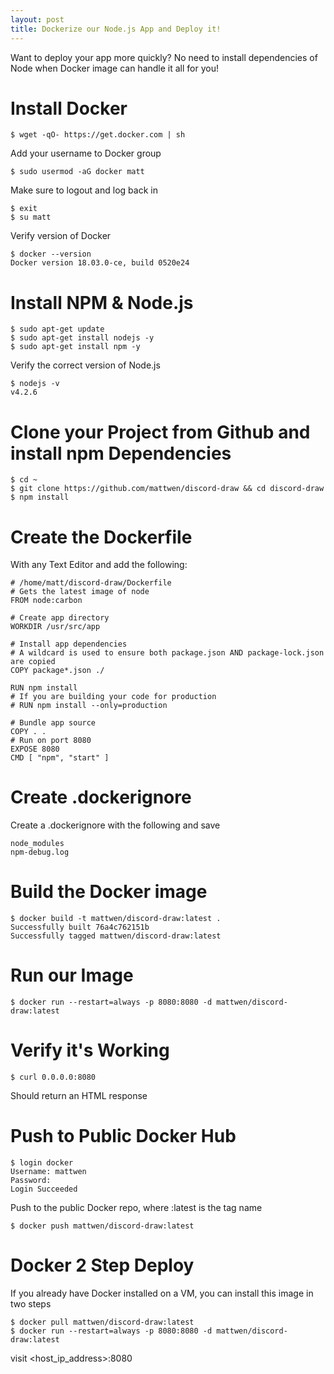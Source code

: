 ```yaml
---
layout: post
title: Dockerize our Node.js App and Deploy it!
---
```


Want to deploy your app more quickly? No need to install dependencies of Node when Docker image can handle it all for you!

# Install Docker

    $ wget -qO- https://get.docker.com | sh
    
Add your username to Docker group
    
    $ sudo usermod -aG docker matt
    
Make sure to logout and log back in

    $ exit
    $ su matt
    
Verify version of Docker

    $ docker --version
    Docker version 18.03.0-ce, build 0520e24
    
# Install NPM & Node.js

    $ sudo apt-get update
    $ sudo apt-get install nodejs -y
    $ sudo apt-get install npm -y

Verify the correct version of Node.js 

    $ nodejs -v
    v4.2.6

# Clone your Project from Github and install npm Dependencies
    
    $ cd ~
    $ git clone https://github.com/mattwen/discord-draw && cd discord-draw
    $ npm install
    
# Create the Dockerfile

With any Text Editor and add the following:

    # /home/matt/discord-draw/Dockerfile
    # Gets the latest image of node
    FROM node:carbon
    
    # Create app directory
    WORKDIR /usr/src/app

    # Install app dependencies
    # A wildcard is used to ensure both package.json AND package-lock.json are copied
    COPY package*.json ./

    RUN npm install
    # If you are building your code for production
    # RUN npm install --only=production

    # Bundle app source
    COPY . .
    # Run on port 8080
    EXPOSE 8080
    CMD [ "npm", "start" ]
    
# Create .dockerignore

Create a .dockerignore with the following and save
   
    node_modules
    npm-debug.log

# Build the Docker image

    $ docker build -t mattwen/discord-draw:latest .
    Successfully built 76a4c762151b
    Successfully tagged mattwen/discord-draw:latest
    
# Run our Image
    
    $ docker run --restart=always -p 8080:8080 -d mattwen/discord-draw:latest
    
# Verify it's Working

    $ curl 0.0.0.0:8080
    
Should return an HTML response

# Push to Public Docker Hub

    $ login docker
    Username: mattwen
    Password: 
    Login Succeeded
    
Push to the public Docker repo, where :latest is the tag name

    $ docker push mattwen/discord-draw:latest
    
# Docker 2 Step Deploy
If you already have Docker installed on a VM, you can install this image in two steps

    $ docker pull mattwen/discord-draw:latest
    $ docker run --restart=always -p 8080:8080 -d mattwen/discord-draw:latest
    
visit \<host_ip_address\>:8080
